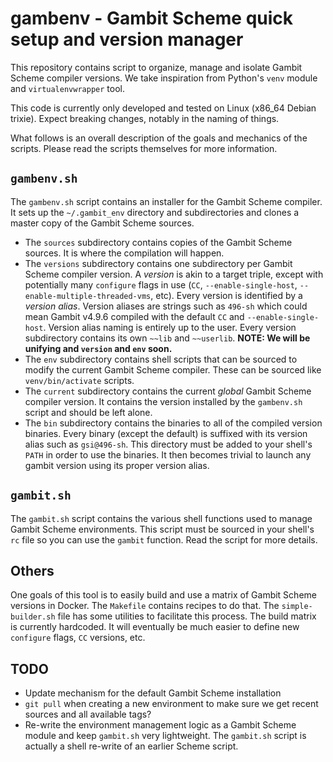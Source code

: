 # gambenv - Gambit Scheme quick setup and version manager

This repository contains script to organize, manage and isolate Gambit Scheme
compiler versions. We take inspiration from Python's `venv` module and
`virtualenvwrapper` tool.

This code is currently only developed and tested on Linux (x86_64 Debian
trixie). Expect breaking changes, notably in the naming of things.

What follows is an overall description of the goals and mechanics of the
scripts. Please read the scripts themselves for more information.

## `gambenv.sh`

The `gambenv.sh` script contains an installer for the Gambit Scheme compiler. It
sets up the `~/.gambit_env` directory and subdirectories and clones a master
copy of the Gambit Scheme sources.

- The `sources` subdirectory contains copies of the Gambit Scheme sources. It is
where the compilation will happen.
- The `versions` subdirectory contains one subdirectory per Gambit Scheme
compiler version. A *version* is akin to a target triple, except with
potentially many `configure` flags in use (`CC`, `--enable-single-host`,
`--enable-multiple-threaded-vms`, etc). Every version is identified by a
*version alias*. Version aliases are strings such as `496-sh` which could mean
Gambit v4.9.6 compiled with the default `CC` and `--enable-single-host`. Version
alias naming is entirely up to the user. Every version subdirectory contains its
own `~~lib` and `~~userlib`. **NOTE: We will be unifying and
`version` and `env` soon.**
- The `env` subdirectory contains shell scripts that can be sourced to modify
the current Gambit Scheme compiler. These can be sourced like
`venv/bin/activate` scripts.
- The `current` subdirectory contains the current *global* Gambit Scheme
compiler version. It contains the version installed by the `gambenv.sh` script
and should be left alone.
- The `bin` subdirectory contains the binaries to all of the compiled version
binaries. Every binary (except the default) is suffixed with its version alias
such as `gsi@496-sh`. This directory must be added to your shell's `PATH` in
order to use the binaries. It then becomes trivial to launch any gambit
version using its proper version alias.

## `gambit.sh`

The `gambit.sh` script contains the various shell functions used to manage
Gambit Scheme environments. This script must be sourced in your shell's `rc`
file so you can use the `gambit` function. Read the script for more details.

## Others

One goals of this tool is to easily build and use a matrix of Gambit Scheme
versions in Docker. The `Makefile` contains recipes to do that. The
`simple-builder.sh` file has some utilities to facilitate this process. The
build matrix is currently hardcoded. It will eventually be much easier to define
new `configure` flags, `CC` versions, etc.

## TODO

- Update mechanism for the default Gambit Scheme installation
- `git pull` when creating a new environment to make sure we get recent sources
and all available tags?
- Re-write the environment management logic as a Gambit Scheme module and keep
`gambit.sh` very lightweight. The `gambit.sh` script is actually a shell
re-write of an earlier Scheme script.
